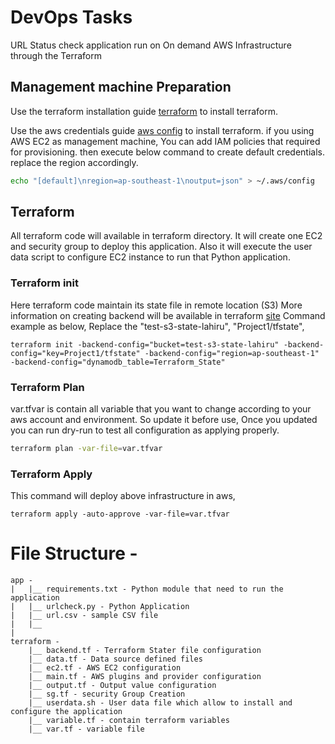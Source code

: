 # DevOps Tasks

URL Status check application run on On demand AWS Infrastructure through the Terraform

## Management machine Preparation 

Use the terraform installation guide [terraform](https://learn.hashicorp.com/tutorials/terraform/install-cli) to install terraform.

Use the aws credentials guide [aws config](https://docs.aws.amazon.com/cli/latest/userguide/cli-configure-files.html) to install terraform.
if you using AWS EC2 as management machine, You can add IAM policies that required for provisioning. then execute below command to create default credentials. replace the region accordingly.
 


```bash
echo "[default]\nregion=ap-southeast-1\noutput=json" > ~/.aws/config
```
## Terraform 
All terraform code will available in terraform directory.
It will create one EC2 and security group to deploy this application. Also it will execute the user data script to configure EC2 instance to run that Python application.
### Terraform init
Here terraform code maintain its state file in remote location (S3)
More information on creating backend will be available in terraform [site](https://www.terraform.io/language/settings/backends/s3)
Command example as below, Replace the "test-s3-state-lahiru", "Project1/tfstate", 
```
terraform init -backend-config="bucket=test-s3-state-lahiru" -backend-config="key=Project1/tfstate" -backend-config="region=ap-southeast-1"  -backend-config="dynamodb_table=Terraform_State"
```
### Terraform Plan
var.tfvar is contain all variable that you want to change according to your aws account and environment. So update it before use, Once you updated you can run dry-run to test all configuration as applying properly.

```bash
terraform plan -var-file=var.tfvar
```
### Terraform Apply
This command will deploy above infrastructure in aws, 
```
terraform apply -auto-approve -var-file=var.tfvar
```


# File Structure -
```
app -
|   |__ requirements.txt - Python module that need to run the application
|   |__ urlcheck.py - Python Application
|   |__ url.csv - sample CSV file
|   |__ 
|
terraform - 
    |__ backend.tf - Terraform Stater file configuration
    |__ data.tf - Data source defined files
    |__ ec2.tf - AWS EC2 configuration 
    |__ main.tf - AWS plugins and provider configuration
    |__ output.tf - Output value configuration
    |__ sg.tf - security Group Creation
    |__ userdata.sh - User data file which allow to install and configure the application
    |__ variable.tf - contain terraform variables
    |__ var.tf - variable file
```

